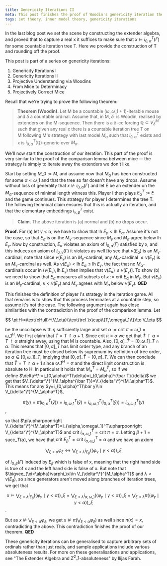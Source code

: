 ```yaml
---
title: Genericity Iterations II
meta: This post finishes the proof of Woodin's genericity iteration theorem, assuming the results related to the extender algebra, introduced in the previous post.
tags: set theory, inner model theory, genericity iterations
---
```


In the last blog post we set the scene by constructing the extender algebra, and proved
that to capture a real x it suffices to make sure that $x\models
i_{0,\alpha}^T(\Gamma)$ for some countable iteration tree T. Here we provide the
construction of T and rounding off the proof.

This post is part of a series on genericity iterations:

1. <router-link to="/posts/2016-10-05-genericity-iterations-i">Genericity Iterations I</router-link>
2. Genericity Iterations II
3. <router-link to="/posts/2017-12-18-projective-understanding-via-woodins">Projective Understanding via Woodins</router-link>
4. <router-link to="/posts/2017-12-29-from-mice-to-determinacy">From Mice to Determinacy</router-link>
5. <router-link to="/posts/2018-01-20-projectively-correct-mice">Projectively Correct Mice</router-link>

Recall that we're trying to prove the following theorem:

> **Theorem (Woodin).** Let M be a countable $(\omega,\omega\_1+1)$-iterable mouse and
> $\delta$ a countable ordinal. Assume that, in M, $\delta$  is Woodin, realised by
> extenders on the M-sequence. Then there is a $\delta$-cc forcing $\mathbb Q\subset
> V_\delta^M$ such that given any real x there is a countable iteration tree T on
> M following M's strategy with last model $M_\alpha$ such that $i_{0,\alpha}^T$ exists
> and x is $i_{0,\alpha}^{T}(\mathbb Q)$-generic over $M_\alpha$.

We'll now start the construction of our iteration. This part of the proof is very
similar to the proof of the comparison lemma between mice -- the strategy is simply to
iterate away the extenders we don't like.

Start by setting $M\_0:=M$, and assume now that $M_\alpha$ has been constructed for some
$\alpha<\omega\_1$ and that the tree so far doesn't have any drops. Assume without loss
of generality that $x\not\models i_{0,\alpha}(\Gamma)$ and let E be an extender on the
$M_\alpha$-sequence of minimal length witness this. Player I then plays $E_\alpha^T:=E$
and the game continues. This strategy for player I determines the tree T. The following
technical claim ensures that this is actually an iteration, and that the elementary
embeddings $i_{\gamma,\beta}^T$ exist.

> **Claim.** The above iteration is (a) normal and (b) no drops occur.

**Proof.** For (a) let $\gamma<\alpha$; we have to show that $\text{lh }E_\gamma<\text{lh
}E_\alpha$. Assume it's not the case, so that $E_\alpha$ is on the $M_\gamma$-sequence
since $M_\gamma$ and $M_\alpha$ agree below $\text{lh }E_\gamma$. Now by construction,
$E_\alpha$ violates an axiom of $i_{0,\alpha}(\Gamma)$ satisfied by x, and this induces
an axiom of $i_{0,\gamma}(\Gamma)$ it violates as well [to see that $\nu(E_\alpha)$ is
an $M_\gamma$-cardinal, note that since $\nu(E_\gamma)$ is an $M_\gamma$-cardinal, any
$M_\alpha$-cardinal $\leq\nu(E_\gamma)$ is an $M_\gamma$-cardinal as well. As
$\nu(E_\alpha)<\text{lh }E_\alpha\leq\text{lh }E_\gamma$, the fact that no
$M_\alpha$-cardinals occur in $(\nu(E_\gamma),\text{lh }E_\gamma)$ then implies that
$\nu(E_\alpha)\leq\nu(E_\gamma)]$. To show (b) we need to show that $E_\alpha$ measures
all subsets of $\kappa:=\text{crit }E_\alpha$ in $M_\gamma$. But $\nu(E_\gamma)$ is an
$M_\gamma$-cardinal, $\kappa<\nu(E_\gamma)$ and $M_\gamma$ agrees with $M_\alpha$ below
$\nu(E_\gamma)$. **QED**

This finishes the definition of player I's strategy in the iteration game. All that
remains is to show that this process terminates at a countable step, so assume it's not
the case. The following argument again has close similarities with the contradiction in
the proof of the comparison lemma. Let

$$ \pi:H:=\text{cHull}^{V_\eta}(\text{trcl }x\cup\\{T,\omega\_1\\})\to V_\eta $$

be the uncollapse with $\eta$ sufficiently large and set $\alpha:=\text{crit
}\pi=\bar\omega\_1=\omega\_1^H$. We first claim that $\bar T=T\upharpoonright\alpha+1$.
Since $\text{crit }\pi=\alpha$ we get that $\bar T\upharpoonright\alpha=
T\upharpoonright\alpha$ straight away, using that M is countable. Also,
$[0,\alpha]\_{\bar T}=[0,\omega\_1]\_T\cap\alpha$. This means that $[0,\alpha]\_{\bar T}$
has limit order type, and any branch of an iteration tree must be closed below its
supremum by definition of tree order, so $\alpha\in[0,\omega\_1]\_T$, implying that
$[0,\alpha]\_{\bar T}=[0,\alpha]\_T$. We can then conclude that $\bar
T=T\upharpoonright\alpha+1$ since $\omega\_1^H=\alpha$ and the direct limit construction
is absolute to H. In particular it holds that $M_\alpha^T=M_\alpha^{\bar T}$, so if we
define $\delta^\*:=i_{0,\alpha}^T(\delta)=i_{0,\alpha}^{\bar T}(\delta)$ we get that
$V_{\delta^\*}^{M_\alpha^{\bar T}}=V_{\delta^\*}^{M_\alpha^T}$. This means for
any $y=i_{0,\alpha}^T(\bar y)\in V_{\delta^\*}^{M_\alpha^T}$,

$$
\pi(y)=\pi(i_{0,\alpha}^{\bar T}(\bar y))=i_{0,\omega\_1}^T(\bar
y)=i_{\alpha,\omega\_1}^T(i_{0,\alpha}^T(\bar y))=i_{\alpha,\omega\_1}^T(y)
$$,

so that $\pi\upharpoonright
V_{\delta^\*}^{M_\alpha^T}=i_{\alpha,\omega\_1}^T\upharpoonright
V_{\delta^\*}^{M_\alpha^T}$ and $\text{crit }i_{\alpha,\omega\_1}^T=\text{crit
}\pi=\alpha$. Letting $\beta+1=\text{succ}\_T(\alpha)$, we have that $\text{crit
}E_\beta^T=\text{crit }i_{\alpha,\omega\_1}^T=\alpha$ and we have an axiom

$$
\bigvee_{\xi<\alpha}\varphi_\xi\leftrightarrow\bigvee_{\xi<\lambda}i_{E_\beta}(\left<\varphi_\gamma\mid\gamma<\alpha\right>)\_\xi
$$

of $i_{0,\beta}(\Gamma)$ induced by $E_\beta$ which is false of x, meaning that the
right hand side is true of x and the left hand side is false of x. But note that
$\bigvee_{\xi<\alpha}\varphi_\xi\in V_{\delta^\*}^{M_\alpha^T}$ and
$\lambda<\nu(E_\beta)$, so since generators aren't moved along branches of iteration
trees, we get that

$$
x\models\bigvee_{\xi<\lambda} i_{E_\beta}
(\left<\varphi_\gamma\mid\gamma<\alpha\right>)\_\xi = \bigvee_{\xi<\lambda}
i_{\alpha,\omega\_1} (\left<\varphi_\gamma\mid\gamma < \alpha\right>)\_\xi =
\bigvee_{\xi<\lambda} \pi(\left<\varphi_\gamma\mid\gamma < \alpha\right>)\_\xi
$$.

But as $x\not\models\bigvee_{\xi<\alpha}\varphi_\xi$, we get
$x\not\models\pi(\bigvee_{\xi<\alpha}\varphi_\xi)$ as well since $\pi(x)=x$,
contradicting the above. This contradiction finishes the proof of our theorem. **QED**

These genericity iterations can be generalised to capture arbitrary sets of ordinals
rather than just reals, and sample applications include various absoluteness results.
For more on these generalisations and applications, see "The Extender Algebra and
$\Sigma^2\_1$-absoluteness" by Ilijas Farah.
